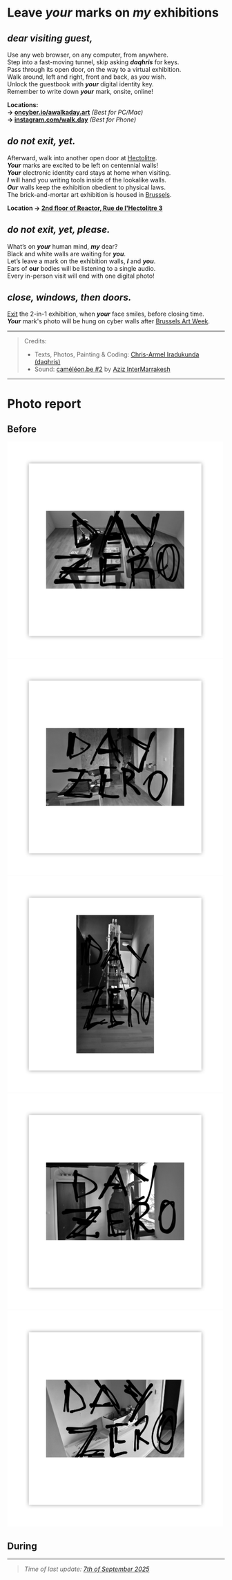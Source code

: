 # Leave *your* marks on *my* exhibitions

## _dear visiting guest,_

Use any web browser, on any computer, from anywhere.  
Step into a fast-moving tunnel, skip asking _**daqhris**_ for keys.  
Pass through its open door, on the way to a virtual exhibition.  
Walk around, left and right, front and back, as *you* wish.   
Unlock the guestbook with _**your**_ digital identity key.  
Remember to write down _**your**_ mark, onsite, online!  

__Locations:__   
__→ [oncyber.io/awalkaday.art](https://oncyber.io/awalkaday.art)__ *(Best for PC/Mac)*    
__→ [instagram.com/walk.day](https://www.instagram.com/walk.day/reel/C3LmebUo0o4/)__ *(Best for Phone)*

## _do not exit, yet._  

Afterward, walk into another open door at [Hectolitre](http://hectolitre.space).  
_**Your**_ marks are excited to be left on centennial walls!  
_**Your**_ electronic identity card stays at home when visiting.  
_**I**_ will hand you writing tools inside of the lookalike walls.  
_**Our**_ walls keep the exhibition obedient to physical laws.  
The brick-and-mortar art exhibition is housed in [Brussels](https://www.brussels.be/brussels-art-week).  

__Location → [2nd floor of Reactor, Rue de l'Hectolitre 3](https://maps.app.goo.gl/ZXzGSwkDz2LP2gpJ9)__

## _do not exit, yet, please._  

What’s on _**your**_ human mind, _**my**_ dear?  
Black and white walls are waiting for _**you**_.  
Let’s leave a mark on the exhibition walls, _**I**_ and _**you**_.  
Ears of **our** bodies will be listening to a single audio.  
Every in-person visit will end with one digital photo!  

## _close, windows, then doors._  

[Exit](https://exhibition.awalkaday.art/) the 2-in-1 exhibition, when _**your**_ face smiles, before closing time.    
_**Your**_ mark's photo will be hung on cyber walls after [Brussels Art Week](https://rendezvousbxl.com/).    

____

> Credits:   
> - Texts, Photos, Painting & Coding: [Chris-Armel Iradukunda (daqhris)](https://daqhris.com)     
> - Sound: [caméléon.be #2](https://youtu.be/T24Tpv02TxY?feature=shared) by [Aziz InterMarrakesh](https://www.youtube.com/@abdelaaziz13030)

____

# Photo report    
## Before  
<img src="Simulation-1/ea2bf0c6-ad97-4d6a-9b18-94a6eed4af23.jpg" width="500" height="500" />   
<img src="Simulation-1/0d437feb-ced0-4fca-8216-424db287a88b.jpg" width="500" height="500" /> 
<img src="Simulation-1/7bc05892-1295-4c4e-ba68-2844b15573dc.jpg" width="500" height="500" />  
<img src="Simulation-1/7c3a80b3-9f2b-41cb-bdb9-9d05f7b3457e.jpg" width="500" height="500" />  
<img src="Simulation-1/8e7b2ea2-97e6-4ffb-80ac-86e078b0d5ec.jpg" width="500" height="500" />  

## During  
      
____

> *Time of last update: [7th of September 2025](https://github.com/awalkaday/exhibition/commits/main/hectolitre.md)*    
